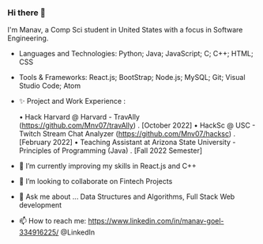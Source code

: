 ### Hi there 👋


I'm Manav, a Comp Sci student in United States with a focus in Software Engineering. 


- Languages and Technologies: Python; Java; JavaScript; C; C++; HTML; CSS
- Tools & Frameworks: React.js; BootStrap; Node.js; MySQL; Git; Visual Studio Code; Atom

- ✨ Project and Work Experience : 

  • Hack Harvard @ Harvard - TravAlly (https://github.com/Mnv07/travAlly) . [October 2022]
  • HackSc @ USC - Twitch Stream Chat Analyzer (https://github.com/Mnv07/hacksc) . [February 2022]
  • Teaching Assistant at Arizona State University - Principles of Programming (Java) . [Fall 2022 Semester]
  
- 🔭 I’m currently improving my skills in React.js and C++
- 👯 I’m looking to collaborate on Fintech Projects
- 💬 Ask me about ... Data Structures and Algorithms, Full Stack Web development 
- 📫 How to reach me: https://www.linkedin.com/in/manav-goel-334916225/ @LinkedIn

